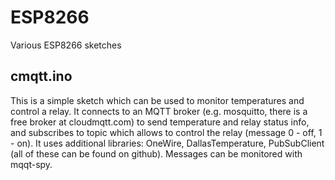 # ESP8266
Various ESP8266 sketches

## cmqtt.ino
This is a simple sketch which can be used to monitor temperatures and control a relay.
It connects to an MQTT broker (e.g. mosquitto, there is a free broker at cloudmqtt.com) to send temperature and relay status info, and subscribes to topic which allows to control the relay (message 0 - off, 1 - on).
It uses additional libraries: OneWire, DallasTemperature, PubSubClient (all of these can be found on github).
Messages can be monitored with mqqt-spy.
